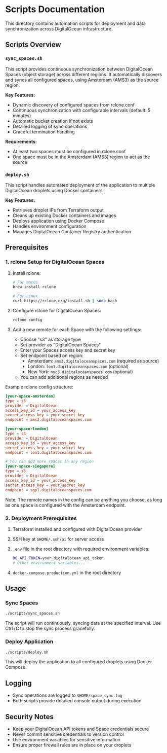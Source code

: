 # Scripts Documentation

This directory contains automation scripts for deployment and data synchronization across DigitalOcean infrastructure.

## Scripts Overview

### `sync_spaces.sh`

This script provides continuous synchronization between DigitalOcean Spaces (object storage) across different regions. It automatically discovers and syncs all configured spaces, using Amsterdam (AMS3) as the source region.

**Key Features:**

- Dynamic discovery of configured spaces from rclone.conf
- Continuous synchronization with configurable intervals (default: 5 minutes)
- Automatic bucket creation if not exists
- Detailed logging of sync operations
- Graceful termination handling

**Requirements:**

- At least two spaces must be configured in rclone.conf
- One space must be in the Amsterdam (AMS3) region to act as the source

### `deploy.sh`

This script handles automated deployment of the application to multiple DigitalOcean droplets using Docker containers.

**Key Features:**

- Retrieves droplet IPs from Terraform output
- Cleans up existing Docker containers and images
- Deploys application using Docker Compose
- Handles environment configuration
- Manages DigitalOcean Container Registry authentication

## Prerequisites

### 1. rclone Setup for DigitalOcean Spaces

1. Install rclone:

   ```bash
   # For macOS
   brew install rclone
   
   # For Linux
   curl https://rclone.org/install.sh | sudo bash
   ```

2. Configure rclone for DigitalOcean Spaces:

   ```bash
   rclone config
   ```

3. Add a new remote for each Space with the following settings:
   - Choose "s3" as storage type
   - Set provider as "DigitalOcean Spaces"
   - Enter your Spaces access key and secret key
   - Set endpoint based on region:
     - Amsterdam: `ams3.digitaloceanspaces.com` (required as source)
     - London: `lon1.digitaloceanspaces.com` (optional)
     - New York: `nyc3.digitaloceanspaces.com` (optional)
   - You can add additional regions as needed

Example rclone config structure:

```conf
[your-space-amsterdam]
type = s3
provider = DigitalOcean
access_key_id = your_access_key
secret_access_key = your_secret_key
endpoint = ams3.digitaloceanspaces.com

[your-space-london]
type = s3
provider = DigitalOcean
access_key_id = your_access_key
secret_access_key = your_secret_key
endpoint = lon1.digitaloceanspaces.com

# You can add more spaces in any region
[your-space-singapore]
type = s3
provider = DigitalOcean
access_key_id = your_access_key
secret_access_key = your_secret_key
endpoint = sgp1.digitaloceanspaces.com
```

Note: The remote names in the config can be anything you choose, as long as one space is configured with the Amsterdam endpoint.

### 2. Deployment Prerequisites

1. Terraform installed and configured with DigitalOcean provider
2. SSH key at `$HOME/.ssh/ai` for server access
3. `.env` file in the root directory with required environment variables:

   ```bash
   DO_API_TOKEN=your_digitalocean_api_token
   # Other environment variables...
   ```

4. `docker-compose.production.yml` in the root directory

## Usage

### Sync Spaces

```bash
./scripts/sync_spaces.sh
```

The script will run continuously, syncing data at the specified interval. Use Ctrl+C to stop the sync process gracefully.

### Deploy Application

```bash
./scripts/deploy.sh
```

This will deploy the application to all configured droplets using Docker Compose.

## Logging

- Sync operations are logged to `$HOME/space_sync.log`
- Both scripts provide detailed console output during execution

## Security Notes

- Keep your DigitalOcean API tokens and Space credentials secure
- Never commit sensitive credentials to version control
- Use environment variables for sensitive information
- Ensure proper firewall rules are in place on your droplets 